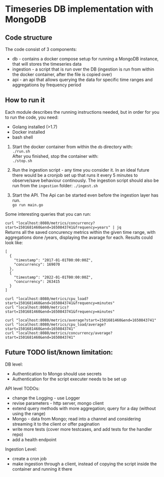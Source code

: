 # Timeseries DB implementation with MongoDB

## Code structure
The code consist of 3 components:
* db - contains a docker compose setup for running a MongoDB instance, that will stores the timeseries data
* ingestion - a script that is run over the DB (ingestion is run from within the docker container, after the file is copied over)
* api - an api that allows querying the data for specific time ranges and aggregations by frequency period

## How to run it

Each module describes the running instructions needed, but in order for you to run the code, you need:
* Golang installed (>1.7)
* Docker installed
* bash shell

1. Start the docker container from within the `db` directory with:  
`./run.sh`  
After you finished, stop the container with:  
`./stop.sh`


2. Run the ingestion script - any time you consider it. 
In an ideal future there would be a cronjob set up that runs it every 5 minutes to observe/save behaviour continously.
The ingestion script should also be run from the `ingestion` folder: 
`./ingest.sh`

3. Start the API. 
The Api can be started even before the ingestion layer has run.  
`go run main.go`

Some interesting queries that you can run:

`curl "localhost:8080/metrics/concurrency?start=1501681460&end=1650843741&frequency=years" | jq`   
Returns all the saved concurency metrics within the given time range, with aggregations done /years, displaying the avarage for each. Results could look like:
```
[
  {
    "timestamp": "2017-01-01T00:00:00Z",
    "concurrency": 169070
  },
  {
    "timestamp": "2022-01-01T00:00:00Z",
    "concurrency": 263415
  }
]
```


`curl "localhost:8080/metrics/cpu_load?start=1501681460&end=1650843741&frequency=minutes"`  
`curl "localhost:8080/metrics?start=1501681460&end=1650843741&frequency=minutes"`  

`curl "localhost:8080/metrics/average?start=1501681460&end=1650843741"`  
`curl "localhost:8080/metrics/cpu_load/average?start=1501681460&end=1650843741"`  
`curl "localhost:8080/metrics/concurrency/average?start=1501681460&end=1650843741"`  


## Future TODO list/known limitation:

DB level:
- Authentication to Mongo should use secrets
- Authentication for the script executer needs to be set up

API level TODOs:
* change the Logging - use Logger
* revise parameters - http server, mongo client
* extend query methods with more aggregation; query for a day (without using the range)
* Mongo - data from Mongo; read into a channel and considering streaming it to the client or offer pagination
* write more tests (cover more testcases, and add tests for the handler repo)
* add a health endpoint

Ingestion Level:
* create a cron job
* make ingestion through a client, instead of copying the script inside the container and running it there
